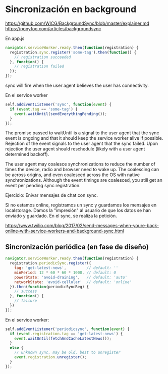 # Sincronización en background

https://github.com/WICG/BackgroundSync/blob/master/explainer.md
https://ponyfoo.com/articles/backgroundsync

En app.js

```javascript
navigator.serviceWorker.ready.then(function(registration) {
  registration.sync.register('some-tag').then(function() {
    // registration succeeded
  }, function() {
    // registration failed
  });
});
```

sync will fire when the user agent believes the user has connectivity.

En el service worker

```javascript
self.addEventListener('sync', function(event) {
  if (event.tag == 'some-tag') {
    event.waitUntil(sendEverythingPending());
  }
});
```

The promise passed to waitUntil is a signal to the user agent that the sync event is ongoing and that it should keep the service worker alive if possible. Rejection of the event signals to the user agent that the sync failed. Upon rejection the user agent should reschedule (likely with a user agent determined backoff).

The user agent may coalesce synchronizations to reduce the number of times the device, radio and browser need to wake up. The coalescing can be across origins, and even coalesced across the OS with native synchronizations. Although the event timings are coalesced, you still get an event per pending sync registration.



Ejercicio: Enivar mensajes de chat con sync. 

Si no estamos online, registramos un sync y guardamos los mensajes en localstorage. Damos la "impresión" al usuario de que los datos se han enviado y guardado.
En el sync, se realiza la petición.

https://www.twilio.com/blog/2017/02/send-messages-when-youre-back-online-with-service-workers-and-background-sync.html



## Sincronización periódica (en fase de diseño)

```javascript
navigator.serviceWorker.ready.then(function(registration) {
  registration.periodicSync.register({
    tag: 'get-latest-news',         // default: ''
    minPeriod: 12 * 60 * 60 * 1000, // default: 0
    powerState: 'avoid-draining',   // default: 'auto'
    networkState: 'avoid-cellular'  // default: 'online'
  }).then(function(periodicSyncReg) {
    // success
  }, function() {
    // failure
  })
});
```



En el service worker:

```javascript
self.addEventListener('periodicsync', function(event) {
  if (event.registration.tag == 'get-latest-news') {
    event.waitUntil(fetchAndCacheLatestNews());
  }
  else {
    // unknown sync, may be old, best to unregister
    event.registration.unregister();
  }
});
```